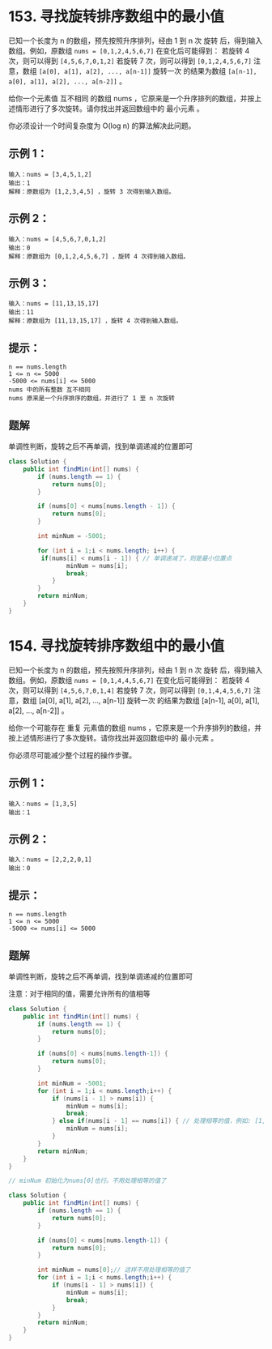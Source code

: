 #  153. 寻找旋转排序数组中的最小值
已知一个长度为 n 的数组，预先按照升序排列，经由 1 到 n 次 旋转 后，得到输入数组。例如，原数组 `nums = [0,1,2,4,5,6,7]` 在变化后可能得到：
若旋转 4 次，则可以得到 `[4,5,6,7,0,1,2]`
若旋转 7 次，则可以得到 `[0,1,2,4,5,6,7]`
注意，数组 `[a[0], a[1], a[2], ..., a[n-1]]` 旋转一次 的结果为数组 `[a[n-1], a[0], a[1], a[2], ..., a[n-2]]` 。

给你一个元素值 互不相同 的数组 nums ，它原来是一个升序排列的数组，并按上述情形进行了多次旋转。请你找出并返回数组中的 最小元素 。

你必须设计一个时间复杂度为 O(log n) 的算法解决此问题。

 

##  示例 1：
```
输入：nums = [3,4,5,1,2]
输出：1
解释：原数组为 [1,2,3,4,5] ，旋转 3 次得到输入数组。

```
## 示例 2：
```
输入：nums = [4,5,6,7,0,1,2]
输出：0
解释：原数组为 [0,1,2,4,5,6,7] ，旋转 4 次得到输入数组。

```
## 示例 3：
```
输入：nums = [11,13,15,17]
输出：11
解释：原数组为 [11,13,15,17] ，旋转 4 次得到输入数组。
```

## 提示：
```
n == nums.length
1 <= n <= 5000
-5000 <= nums[i] <= 5000
nums 中的所有整数 互不相同
nums 原来是一个升序排序的数组，并进行了 1 至 n 次旋转
```
## 题解
单调性判断，旋转之后不再单调，找到单调递减的位置即可
```java
class Solution {
    public int findMin(int[] nums) {
        if (nums.length == 1) {
            return nums[0];
        }

        if (nums[0] < nums[nums.length - 1]) {
            return nums[0];
        }

        int minNum = -5001;

        for (int i = 1;i < nums.length; i++) {
         if(nums[i] < nums[i - 1]) { // 单调递减了，则是最小位置点
                minNum = nums[i];
                break;
            }
        }
        return minNum;
    }
}
```
#  154. 寻找旋转排序数组中的最小值


已知一个长度为 n 的数组，预先按照升序排列，经由 1 到 n 次 旋转 后，得到输入数组。例如，原数组 `nums = [0,1,4,4,5,6,7]` 在变化后可能得到：
若旋转 4 次，则可以得到 `[4,5,6,7,0,1,4]`
若旋转 7 次，则可以得到 `[0,1,4,4,5,6,7]`
注意，数组 [a[0], a[1], a[2], ..., a[n-1]] 旋转一次 的结果为数组 [a[n-1], a[0], a[1], a[2], ..., a[n-2]] 。

给你一个可能存在 重复 元素值的数组 nums ，它原来是一个升序排列的数组，并按上述情形进行了多次旋转。请你找出并返回数组中的 最小元素 。

你必须尽可能减少整个过程的操作步骤。

 

## 示例 1：
```
输入：nums = [1,3,5]
输出：1
```
## 示例 2：
```
输入：nums = [2,2,2,0,1]
输出：0
```

## 提示：
```
n == nums.length
1 <= n <= 5000
-5000 <= nums[i] <= 5000
```

## 题解
单调性判断，旋转之后不再单调，找到单调递减的位置即可

注意：对于相同的值，需要允许所有的值相等

```java
class Solution {
    public int findMin(int[] nums) {
        if (nums.length == 1) {
            return nums[0];
        }

        if (nums[0] < nums[nums.length-1]) {
            return nums[0];
        }

        int minNum = -5001;
        for (int i = 1;i < nums.length;i++) {
            if (nums[i - 1] > nums[i]) {
                minNum = nums[i];
                break;
            } else if(nums[i - 1] == nums[i]) { // 处理相等的值，例如: [1,1,1]
                minNum = nums[i];
            }
        }
        return minNum;
    }
}

// minNum 初始化为nums[0]也行。不用处理相等的值了

class Solution {
    public int findMin(int[] nums) {
        if (nums.length == 1) {
            return nums[0];
        }

        if (nums[0] < nums[nums.length-1]) {
            return nums[0];
        }

        int minNum = nums[0];// 这样不用处理相等的值了
        for (int i = 1;i < nums.length;i++) {
            if (nums[i - 1] > nums[i]) {
                minNum = nums[i];
                break;
            }
        }
        return minNum;
    }
}
```